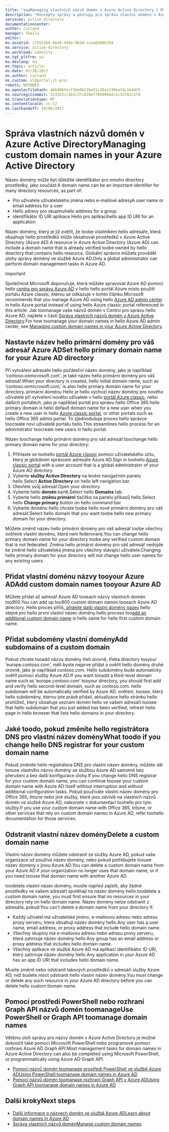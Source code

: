 ```yaml
---
title: "aaaManaging vlastních názvů domén v Azure Active Directory | Microsoft Docs"
description: "Koncepty správy a postupy pro správu vlastní doménu v Azure Active Directory"
services: active-directory
documentationcenter: 
author: curtand
manager: femila
editor: 
ms.assetid: cf3523bd-9ee0-439e-963d-ccea038867b9
ms.service: active-directory
ms.workload: identity
ms.tgt_pltfrm: na
ms.devlang: na
ms.topic: article
ms.date: 07/26/2017
ms.author: curtand
ms.custom: oldportal;it-pro;
robots: NOINDEX
ms.openlocfilehash: 4b6d06fecf3be0621be51c38a1330eafdc1b4d35
ms.sourcegitcommit: 523283cc1b3c37c428e77850964dc1c33742c5f0
ms.translationtype: MT
ms.contentlocale: cs-CZ
ms.lasthandoff: 10/06/2017
---
```

# <a name="managing-custom-domain-names-in-your-azure-active-directory"></a><span data-ttu-id="acce8-103">Správa vlastních názvů domén v Azure Active Directory</span><span class="sxs-lookup"><span data-stu-id="acce8-103">Managing custom domain names in your Azure Active Directory</span></span>
<span data-ttu-id="acce8-104">Název domény může být důležité identifikátor pro mnoho directory prostředky, jako součást:</span><span class="sxs-lookup"><span data-stu-id="acce8-104">A domain name can be an important identifier for many directory resources, as part of:</span></span>

* <span data-ttu-id="acce8-105">Pro uživatele uživatelského jména nebo e-mailové adresy</span><span class="sxs-lookup"><span data-stu-id="acce8-105">A user name or email address for a user</span></span>
* <span data-ttu-id="acce8-106">Hello adresy pro skupinu</span><span class="sxs-lookup"><span data-stu-id="acce8-106">hello address for a group</span></span>
* <span data-ttu-id="acce8-107">identifikátor ID URI aplikace Hello pro aplikaci</span><span class="sxs-lookup"><span data-stu-id="acce8-107">hello app ID URI for an application</span></span>

<span data-ttu-id="acce8-108">Název domény, který je již ověřit, že toobe vlastníkem hello adresáře, která obsahuje hello prostředků může obsahovat prostředků v Azure Active Directory (Azure AD).</span><span class="sxs-lookup"><span data-stu-id="acce8-108">A resource in Azure Active Directory (Azure AD) can include a domain name that is already verified toobe owned by hello directory that contains hello resource.</span></span> <span data-ttu-id="acce8-109">Globální správce můžete provádět úlohy správy domény ve službě Azure AD.</span><span class="sxs-lookup"><span data-stu-id="acce8-109">Only a global administrator can perform domain management tasks in Azure AD.</span></span>

> [!IMPORTANT]
> <span data-ttu-id="acce8-110">Společnost Microsoft doporučuje, která můžete spravovat Azure AD pomocí hello [centra pro správu Azure AD](https://aad.portal.azure.com) v hello hello portál Azure místo použití portálu Azure classic, kterou se odkazuje v tomto článku.</span><span class="sxs-lookup"><span data-stu-id="acce8-110">Microsoft recommends that you manage Azure AD using hello [Azure AD admin center](https://aad.portal.azure.com) in hello Azure portal instead of using hello Azure classic portal referenced in this article.</span></span> <span data-ttu-id="acce8-111">Jak toomanage vaše názvů domén v Centru pro správu hello Azure AD, najdete v části [Správa vlastních názvů domén v Azure Active Directory](active-directory-domains-manage-azure-portal.md).</span><span class="sxs-lookup"><span data-stu-id="acce8-111">For how toomanage your domain names in hello Azure AD admin center, see [Managing custom domain names in your Azure Active Directory](active-directory-domains-manage-azure-portal.md).</span></span>

## <a name="set-hello-primary-domain-name-for-your-azure-ad-directory"></a><span data-ttu-id="acce8-112">Nastavte název hello primární domény pro váš adresář Azure AD</span><span class="sxs-lookup"><span data-stu-id="acce8-112">Set hello primary domain name for your Azure AD directory</span></span>
<span data-ttu-id="acce8-113">Při vytváření adresáře hello počáteční název domény, jako je například 'contoso.onmicrosoft.com', je také název hello primární domény pro váš adresář.</span><span class="sxs-lookup"><span data-stu-id="acce8-113">When your directory is created, hello initial domain name, such as ‘contoso.onmicrosoft.com,’ is also hello primary domain name for your directory.</span></span> <span data-ttu-id="acce8-114">primární doménu Hello je hello výchozí název domény pro nového uživatele při vytváření nového uživatele v hello [portál Azure classic](https://manage.windowsazure.com/), nebo dalších portálech, jako je například portál pro správu hello Office 365.</span><span class="sxs-lookup"><span data-stu-id="acce8-114">hello primary domain is hello default domain name for a new user when you create a new user in hello [Azure classic portal](https://manage.windowsazure.com/), or other portals such as hello Office 365 admin portal.</span></span> <span data-ttu-id="acce8-115">To zjednodušuje proces hello správce toocreate noví uživatelé portálu hello.</span><span class="sxs-lookup"><span data-stu-id="acce8-115">This streamlines hello process for an administrator toocreate new users in hello portal.</span></span>

<span data-ttu-id="acce8-116">Název toochange hello primární domény pro váš adresář:</span><span class="sxs-lookup"><span data-stu-id="acce8-116">toochange hello primary domain name for your directory:</span></span>

1. <span data-ttu-id="acce8-117">Přihlaste se toohello [portál Azure classic](https://manage.windowsazure.com/) pomocí uživatelského účtu, který je globálním správcem adresáře Azure AD.</span><span class="sxs-lookup"><span data-stu-id="acce8-117">Sign in toohello [Azure classic portal](https://manage.windowsazure.com/) with a user account that is a global administrator of your Azure AD directory.</span></span>
2. <span data-ttu-id="acce8-118">Vyberte **služby Active Directory** na levém navigačním panelu hello.</span><span class="sxs-lookup"><span data-stu-id="acce8-118">Select **Active Directory** on hello left navigation bar.</span></span>
3. <span data-ttu-id="acce8-119">Otevřete svůj adresář.</span><span class="sxs-lookup"><span data-stu-id="acce8-119">Open your directory.</span></span>
4. <span data-ttu-id="acce8-120">Vyberte hello **domén** kartě.</span><span class="sxs-lookup"><span data-stu-id="acce8-120">Select hello **Domains** tab.</span></span>
5. <span data-ttu-id="acce8-121">Vyberte hello **změnu primární** tlačítka na panelu příkazů hello.</span><span class="sxs-lookup"><span data-stu-id="acce8-121">Select hello **Change primary** button on hello command bar.</span></span>
6. <span data-ttu-id="acce8-122">Vyberte doménu hello chcete toobe hello nové primární domény pro váš adresář.</span><span class="sxs-lookup"><span data-stu-id="acce8-122">Select hello domain that you want toobe hello new primary domain for your directory.</span></span>

<span data-ttu-id="acce8-123">Můžete změnit název hello primární domény pro váš adresář toobe všechny ověřené vlastní doménu, která není federovaný.</span><span class="sxs-lookup"><span data-stu-id="acce8-123">You can change hello primary domain name for your directory toobe any verified custom domain that is not federated.</span></span> <span data-ttu-id="acce8-124">Změna hello primární domény pro váš adresář nedojde ke změně hello uživatelská jména pro všechny stávající uživatele.</span><span class="sxs-lookup"><span data-stu-id="acce8-124">Changing hello primary domain for your directory will not change hello user names for any existing users.</span></span>

## <a name="add-custom-domain-names-tooyour-azure-ad"></a><span data-ttu-id="acce8-125">Přidat vlastní doménu názvy tooyour Azure AD</span><span class="sxs-lookup"><span data-stu-id="acce8-125">Add custom domain names tooyour Azure AD</span></span>
<span data-ttu-id="acce8-126">Můžete přidat až adresář Azure AD tooeach názvy vlastních domén too900.</span><span class="sxs-lookup"><span data-stu-id="acce8-126">You can add up too900 custom domain names tooeach Azure AD directory.</span></span> <span data-ttu-id="acce8-127">Hello proces příliš[, přidejte další vlastní domény název](active-directory-add-domain.md) hello stejné pro hello první vlastní název domény.</span><span class="sxs-lookup"><span data-stu-id="acce8-127">hello process too[add an additional custom domain name](active-directory-add-domain.md) is hello same for hello first custom domain name.</span></span>

## <a name="add-subdomains-of-a-custom-domain"></a><span data-ttu-id="acce8-128">Přidat subdomény vlastní domény</span><span class="sxs-lookup"><span data-stu-id="acce8-128">Add subdomains of a custom domain</span></span>
<span data-ttu-id="acce8-129">Pokud chcete tooadd názvu domény třetí úrovně, třeba directory tooyour 'europe.contoso.com', měli byste nejprve přidat a ověřit hello domény druhé úrovně, jako je například contoso.com. Hello subdomény bude automaticky ověřit pomocí služby Azure AD.</span><span class="sxs-lookup"><span data-stu-id="acce8-129">If you want tooadd a third-level domain name such as ‘europe.contoso.com’ tooyour directory, you should first add and verify hello second-level domain, such as contoso.com. hello subdomain will be automatically verified by Azure AD.</span></span> <span data-ttu-id="acce8-130">ověření, toosee, který hello subdomény, kterou jste právě přidali, aktualizace hello stránku hello prohlížeč, který obsahuje seznam domén hello ve vašem adresáři.</span><span class="sxs-lookup"><span data-stu-id="acce8-130">toosee that hello subdomain that you just added has been verified, refresh hello page in hello browser that lists hello domains in your directory.</span></span>

## <a name="what-toodo-if-you-change-hello-dns-registrar-for-your-custom-domain-name"></a><span data-ttu-id="acce8-131">Jaké toodo, pokud změníte hello registrátora DNS pro vlastní název domény</span><span class="sxs-lookup"><span data-stu-id="acce8-131">What toodo if you change hello DNS registrar for your custom domain name</span></span>
<span data-ttu-id="acce8-132">Pokud změníte hello registrátora DNS pro vlastní název domény, můžete dál toouse vlastního názvu domény se službou Azure AD samotné bez přerušení a bez další konfigurace úlohy.</span><span class="sxs-lookup"><span data-stu-id="acce8-132">If you change hello DNS registrar for your custom domain name, you can continue toouse your custom domain name with Azure AD itself without interruption and without additional configuration tasks.</span></span> <span data-ttu-id="acce8-133">Pokud používáte vlastní název domény pro Office 365, Intune nebo jiné služby, které jsou závislé na vlastních názvů domén ve službě Azure AD, naleznete v dokumentaci toohello pro tyto služby.</span><span class="sxs-lookup"><span data-stu-id="acce8-133">If you use your custom domain name with Office 365, Intune, or other services that rely on custom domain names in Azure AD, refer toohello documentation for those services.</span></span>

## <a name="delete-a-custom-domain-name"></a><span data-ttu-id="acce8-134">Odstranit vlastní název domény</span><span class="sxs-lookup"><span data-stu-id="acce8-134">Delete a custom domain name</span></span>
<span data-ttu-id="acce8-135">Vlastní název domény můžete odstranit ze služby Azure AD, pokud vaše organizace už používá název domény, nebo pokud potřebujete toouse název domény s jinou Azure AD.</span><span class="sxs-lookup"><span data-stu-id="acce8-135">You can delete a custom domain name from your Azure AD if your organization no longer uses that domain name, or if you need toouse that domain name with another Azure AD.</span></span>

<span data-ttu-id="acce8-136">toodelete vlastní název domény, musíte napřed zajistit, aby žádné prostředky ve vašem adresáři spoléhají na název domény hello.</span><span class="sxs-lookup"><span data-stu-id="acce8-136">toodelete a custom domain name, you must first ensure that no resources in your directory rely on hello domain name.</span></span> <span data-ttu-id="acce8-137">Název domény nelze odstranit z adresáře, pokud:</span><span class="sxs-lookup"><span data-stu-id="acce8-137">You can't delete a domain name from your directory if:</span></span>

* <span data-ttu-id="acce8-138">Každý uživatel má uživatelské jméno, e-mailovou adresu nebo adresu proxy serveru, která obsahují název domény hello.</span><span class="sxs-lookup"><span data-stu-id="acce8-138">Any user has a user name, email address, or proxy address that include hello domain name.</span></span>
* <span data-ttu-id="acce8-139">Všechny skupiny má e-mailovou adresu nebo adresu proxy serveru, která zahrnuje název domény hello.</span><span class="sxs-lookup"><span data-stu-id="acce8-139">Any group has an email address or proxy address that includes hello domain name.</span></span>
* <span data-ttu-id="acce8-140">Všechny aplikace ve službě Azure AD má aplikaci identifikátor ID URI, který zahrnuje název domény hello.</span><span class="sxs-lookup"><span data-stu-id="acce8-140">Any application in your Azure AD has an app ID URI that includes hello domain name.</span></span>

<span data-ttu-id="acce8-141">Musíte změnit nebo odstranit takových prostředků v adresáři služby Azure AD, než budete moct odstranit hello vlastní název domény.</span><span class="sxs-lookup"><span data-stu-id="acce8-141">You must change or delete any such resource in your Azure AD directory before you can delete hello custom domain name.</span></span>

## <a name="use-powershell-or-graph-api-toomanage-domain-names"></a><span data-ttu-id="acce8-142">Pomocí prostředí PowerShell nebo rozhraní Graph API názvů domén toomanage</span><span class="sxs-lookup"><span data-stu-id="acce8-142">Use PowerShell or Graph API toomanage domain names</span></span>
<span data-ttu-id="acce8-143">Většinu úloh správy pro názvy domén v Azure Active Directory je možné dokončit také pomocí Microsoft PowerShell nebo programově pomocí rozhraní Azure AD Graph API.</span><span class="sxs-lookup"><span data-stu-id="acce8-143">Most management tasks for domain names in Azure Active Directory can also be completed using Microsoft PowerShell, or programmatically using Azure AD Graph API.</span></span>

* [<span data-ttu-id="acce8-144">Pomocí názvů domén toomanage prostředí PowerShell ve službě Azure AD</span><span class="sxs-lookup"><span data-stu-id="acce8-144">Using PowerShell toomanage domain names in Azure AD</span></span>](https://msdn.microsoft.com/library/azure/e1ef403f-3347-4409-8f46-d72dafa116e0#BKMK_ManageDomains)
* [<span data-ttu-id="acce8-145">Pomocí názvů domén toomanage rozhraní Graph API v Azure AD</span><span class="sxs-lookup"><span data-stu-id="acce8-145">Using Graph API toomanage domain names in Azure AD</span></span>](https://msdn.microsoft.com/Library/Azure/Ad/Graph/api/domains-operations)

## <a name="next-steps"></a><span data-ttu-id="acce8-146">Další kroky</span><span class="sxs-lookup"><span data-stu-id="acce8-146">Next steps</span></span>
* [<span data-ttu-id="acce8-147">Další informace o názvech domén ve službě Azure AD</span><span class="sxs-lookup"><span data-stu-id="acce8-147">Learn about domain names in Azure AD</span></span>](active-directory-add-domain-concepts.md)
* [<span data-ttu-id="acce8-148">Správa vlastních názvů domén</span><span class="sxs-lookup"><span data-stu-id="acce8-148">Manage custom domain names</span></span>](active-directory-add-manage-domain-names.md)


